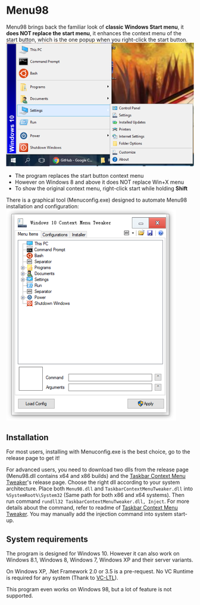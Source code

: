 ﻿# Menu98

Menu98 brings back the familiar look of __classic Windows Start menu__, 
it __does NOT replace the start menu__, it enhances the context menu of the start button,
which is the one popup when you right-click the start button.
![Image](screenshot.png)
* The program replaces the start button context menu
* However on Windows 8 and above it does NOT replace Win+X menu
* To show the original context menu, right-click start while holding __Shift__

There is a graphical tool (Menuconfig.exe) designed to automate Menu98 installation and configuration:
![Image](screenshot2.png)

## Installation
For most users, installing with Menuconfig.exe is the best choice, go to the release page to get it!

For advanced users, you need to download two dlls from
the release page (Menu98.dll contains x64 and x86 builds) and
the [Taskbar Context Menu Tweaker](https://github.com/rikka0w0/Taskbar-Context-Menu-Tweaker)'s release page.
Choose the right dll according to your system architecture. Place both `Menu98.dll` and `TaskbarContextMenuTweaker.dll` into
`%SystemRoot%\System32` (Same path for both x86 and x64 systems). Then run command `rundll32 TaskbarContextMenuTweaker.dll, Inject`.
For more details about the command, refer to readme of [Taskbar Context Menu Tweaker](https://github.com/rikka0w0/Taskbar-Context-Menu-Tweaker).
You may manually add the injection command into system start-up.

## System requirements
The program is designed for Windows 10. However it can also work on Windows 8.1, Windows 8, Windows 7, Windows XP and their server variants.

On Windows XP, .Net Framework 2.0 or 3.5 is a pre-request. No VC Runtime is required for any system (Thank to [VC-LTL](https://github.com/Chuyu-Team/VC-LTL)).

This program even works on Windows 98, but a lot of feature is not supported. 